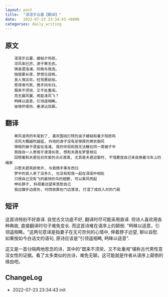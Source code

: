 ```yaml
---
layout: post
title:  "凛凛岁云暮【翻译】"
date:   2022-07-23 23:34:43 +0800
categories: daily_writing
---
```


## 原文
		凛凛岁云暮，蝼蛄夕鸣悲。
		凉风率已厉，游子寒无衣。
		锦衾遗洛浦，同袍与我违。
		独宿累长夜，梦想见容辉。
		良人惟古欢，枉驾惠前绥。
		愿得常巧笑，携手同车归。
		既来不须臾，又不处重闱。
		亮无晨风翼，焉能凌风飞？
		眄睐以适意，引领遥相睎。
		徙倚怀感伤，垂涕沾双扉。

## 翻译
		寒风凌冽的年尾到了, 喜欢围绕灯转的虫子蝼蛄和着夕阳悲鸣
		凉风大概越吹越猛, 外地的游子没有足够厚的棉衣御风
		锦缎的被子遗留在洛浦, 我的伴侣和我无法睡在同一窝被子中
		我独自一人寄宿于漫漫长夜, 想和夫君在梦里相见
		回想着和夫君往日欢爱的点点滴滴, 尤其是夫君迎娶时, 不惜委屈自己亲自挽着马车上的绳索
		只愿夫君笑颜常开, 与我携手乘车而归
		梦中的良人来了没多久, 也没有和我一起在深闺中相处
		只恨自己没有飞的最快的鸟的翅膀, 可以乘风而起
		伸长脖子, 斜视着远望来宽慰自己
		我边踱步边感伤, 时而依靠在门边落泪, 打湿了成双入对的门扇


## 短评
这首诗特别不好直译. 自觉古文功底不好, 翻译时尽可能采用直译. 但诗人喜欢用各种典故, 直接翻译时句子难免变长. 而这首诗难在语序上的颠倒. "眄睐以适意，引领遥相睎。"这两句意译是指妻子在无可奈何的心情中, 伸着脖子远望, 聊以自慰. 如果按如今白话文的语句, 原诗应该是"引领遥相睎, 眄睐以适意".

这又是一首分隔两地思念的诗，其中的“既来不须臾，又不处重闱”堪称古代男性意淫女性的证据。看了太多类似的古诗，难免无聊。这可能就是作者从语序上颠倒的缘由吧。

## ChangeLog
- 2022-07-23 23:34:43 init